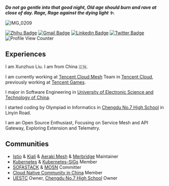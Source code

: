 ***Do not go gentle into that good night, Old age should burn and rave at close of day. Rage, Rage against the dying light ✨.***

![IMG_0209](https://user-images.githubusercontent.com/48784001/183855750-7801623c-d2d2-4f82-8f3e-466946c6589b.JPG)

[![Zhihu Badge](https://img.shields.io/badge/-@XunzhuoTalk-1ca0f1?style=flat-square&labelColor=1ca0f1&logo=Zhihu&logoColor=white&link=https://zhihu.com/people/liuxunzhuo/)](https://zhihu.com/people/liuxunzhuo/)
[![Gmail Badge](https://img.shields.io/badge/-Gmail-c14438?style=flat-square&logo=Gmail&logoColor=white&link=mailto:mixdeers@gmail.com)](mailto:mixdeers@gmail.com) [![Linkedin Badge](https://img.shields.io/badge/-liuxunzhuo-blue?style=flat-square&logo=Linkedin&logoColor=white&link=https://www.linkedin.com/in/bitliu/)](https://www.linkedin.com/in/bitliu/) [![Twitter Badge](https://img.shields.io/badge/-liuxunzhuo-1ca0f1?style=flat-square&labelColor=1ca0f1&logo=twitter&logoColor=white&link=https://twitter.com/liuxunzhuo)](https://twitter.com/liuxunzhuo) ![Profile View Counter](https://komarev.com/ghpvc/?username=Xunzhuo)

## Experiences

I am Xunzhuo Liu. I am from China 🇨🇳.

I am currently working at [Tencent Cloud Mesh](https://cloud.tencent.com/product/tcm) Team in [Tencent Cloud](https://www.tencentcloud.com/?lang=en), previously working at [Tencent Games](https://game.qq.com/).

I major in Software Engineering in [University of Electronic Science and Technology of China](https://en.uestc.edu.cn/). 

I started coding by Olympiad in Informatics in [Chengdu No.7 High School](http://www.cdqz.net/) in Linyin Road.

I am an Open Source Enthusiast, Focusing on Service Mesh and API Gateway, Exploring Extension and Telemetry.

##  Communities 

*  [Istio](https://eng.istio.io/maintainers/Xunzhuo) & [Kiali](https://github.com/kiali/kiali/blob/master/GOVERNANCE.md#maintainers) & [Aeraki Mesh](https://github.com/aeraki-mesh/aeraki/blob/master/MAINTAINERS.md#maintainers) & [Merbridge](https://github.com/merbridge/merbridge) Maintainer
*  [Kubernetes](https://github.com/kubernetes) & [Kubernetes-SIGs](https://github.com/kubernetes-sigs) Member
*  [SOFASTACK](https://github.com/sofastack) & [MOSN](https://github.com/mosn) Committer
*  [Cloud Native Community in China](https://github.com/cloudnativeto) Member 
*  [UESTC](https://github.com/uestcer) Owner, [Chengdu No.7 High School](https://github.com/no7er) Owner 
